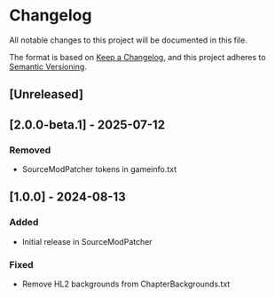 # Changelog

All notable changes to this project will be documented in this file.

The format is based on [Keep a Changelog](https://keepachangelog.com/en/1.1.0/),
and this project adheres to [Semantic Versioning](https://semver.org/spec/v2.0.0.html).

## [Unreleased]

## [2.0.0-beta.1] - 2025-07-12

### Removed

- SourceModPatcher tokens in gameinfo.txt

## [1.0.0] - 2024-08-13

### Added

- Initial release in SourceModPatcher

### Fixed

- Remove HL2 backgrounds from ChapterBackgrounds.txt
